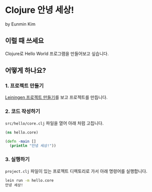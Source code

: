 # Clojure 안녕 세상!

by Eunmin Kim

## 이럴 때 쓰세요

Clojure로 Hello World 프로그램을 만들어보고 싶습니다.

## 어떻게 하나요?

### 1. 프로젝트 만들기

[Leiningen 프로젝트 만들기](2_Creating_leiningen_project.md)를 보고 프로젝트를 만듭니다.

### 2. 코드 작성하기

`src/hello/core.clj` 파일을 열어 아래 처럼 고칩니다.

```clojure
(ns hello.core)

(defn -main []
  (println "안녕 세상!"))
```

### 3. 실행하기

`project.clj` 파일이 있는 프로젝트 디렉토리로 가서 아래 명령어를 실행합니다.

```bash
lein run -m hello.core        
안녕 세상!
```
